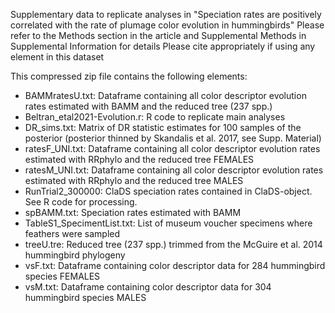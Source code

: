 Supplementary data to replicate analyses in "Speciation rates are positively correlated with the rate of plumage color evolution in hummingbirds"
Please refer to the Methods section in the article and Supplemental Methods in Supplemental Information for details
Please cite appropriately if using any element in this dataset

This compressed zip file contains the following elements:

- BAMMratesU.txt: Dataframe containing all color descriptor evolution rates estimated with BAMM and the reduced tree (237 spp.)
- Beltran_etal2021-Evolution.r: R code to replicate main analyses
- DR_sims.txt: Matrix of DR statistic estimates for 100 samples of the posterior (posterior thinned by Skandalis et al. 2017, see Supp. Material)
- ratesF_UNI.txt: Dataframe containing all color descriptor evolution rates estimated with RRphylo and the reduced tree FEMALES
- ratesM_UNI.txt: Dataframe containing all color descriptor evolution rates estimated with RRphylo and the reduced tree MALES
- RunTrial2_300000: ClaDS speciation rates contained in ClaDS-object. See R code for processing.
- spBAMM.txt: Speciation rates estimated with BAMM
- TableS1_SpecimentList.txt: List of museum voucher specimens where feathers were sampled
- treeU.tre: Reduced tree (237 spp.) trimmed from the McGuire et al. 2014 hummingbird phylogeny
- vsF.txt: Dataframe containing color descriptor data for 284 hummingbird species FEMALES
- vsM.txt: Dataframe containing color descriptor data for 304 hummingbird species MALES
